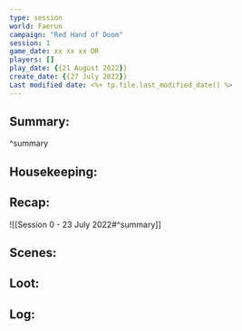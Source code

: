```yaml
---
type: session
world: Faerun
campaign: "Red Hand of Doom"
session: 1
game_date: xx xx xx DR
players: []
play_date: {{21 August 2022}}
create_date: {{27 July 2022}}
Last modified date: <%+ tp.file.last_modified_date() %>
---
```


## Summary:

^summary

## Housekeeping:

## Recap:
![[Session 0 - 23 July 2022#^summary]]

## Scenes:

## Loot:

## Log:


